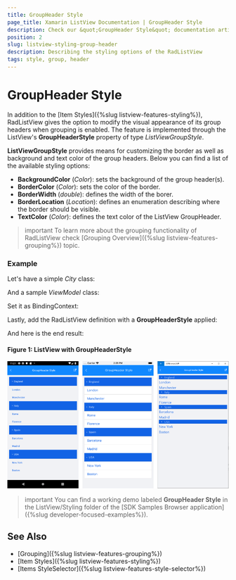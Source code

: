 ```yaml
---
title: GroupHeader Style
page_title: Xamarin ListView Documentation | GroupHeader Style
description: Check our &quot;GroupHeader Style&quot; documentation article for Telerik ListView for Xamarin control.
position: 2
slug: listview-styling-group-header
description: Describing the styling options of the RadListView
tags: style, group, header
---
```


# GroupHeader Style

In addition to the [Item Styles]({%slug listview-features-styling%}), RadListView gives the option to modify the visual appearance of its group headers when grouping is enabled. The feature is implemented through the ListView's **GroupHeaderStyle** property of type *ListViewGroupStyle*.

**ListViewGroupStyle** provides means for customizing the border as well as background and text color of the group headers. Below you can find a list of the available styling options:

* **BackgroundColor** (*Color*): sets the background of the group header(s).
* **BorderColor** (*Color*): sets the color of the border.
* **BorderWidth** (*double*): defines the width of the borer.
* **BorderLocation** (*Location*): defines an enumeration describing where the border should be visible.
* **TextColor** (*Color*): defines the text color of the ListView GroupHeader.

>important To learn more about the grouping functionality of RadListView check [Grouping Overview]({%slug listview-features-grouping%}) topic.

### Example

Let's have a simple *City* class:

<snippet id='listview-groupstyle-source' />

And a sample *ViewModel* class:

<snippet id='listview-groupstyle-viewmodel' />

Set it as BindingContext:

<snippet id='listview-groupstyle-setvm' />

Lastly, add the RadListView definition with a **GroupHeaderStyle** applied:

<snippet id='listview-groupstyle-listview-xaml' />

And here is the end result:

#### Figure 1: ListView with GroupHeaderStyle
![](../images/listview_styling_groupheader.png)

>important You can find a working demo labeled **GroupHeader Style** in the ListView/Styling folder of the [SDK Samples Browser application]({%slug developer-focused-examples%}). 

## See Also

- [Grouping]({%slug listview-features-grouping%})
- [Item Styles]({%slug listview-features-styling%})
- [Items StyleSelector]({%slug listview-features-style-selector%})
